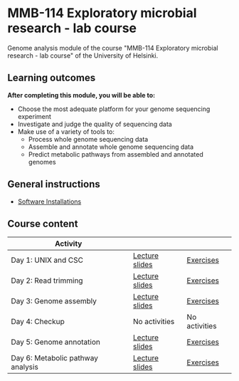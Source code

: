 # MMB-114 Exploratory microbial research - lab course

Genome analysis module of the course "MMB-114 Exploratory microbial research - lab course" of the University of Helsinki.

## Learning outcomes

**After completing this module, you will be able to:**
* Choose the most adequate platform for your genome sequencing experiment
* Investigate and judge the quality of sequencing data
* Make use of a variety of tools to:
    * Process whole genome sequencing data
    * Assemble and annotate whole genome sequencing data
    * Predict metabolic pathways from assembled and annotated genomes

## General instructions

* [Software Installations](Excerises/00-software-installations.md)

## Course content

Activity | | |
-- | -- | -- |
Day 1: UNIX and CSC | [Lecture slides](lectures/01_UNIX_and_CSC.pdf) | [Exercises](Excerises/01-UNIX-and-CSC.md) |
Day 2: Read trimming | [Lecture slides](lectures/02_Read_trimming.pdf) | [Exercises](Excerises/02-Read-trimming.md) |
Day 3: Genome assembly | [Lecture slides](lectures/03_Genome_assembly.pdf) | [Exercises](Excerises/03-Genome-assembly.md) |
Day 4: Checkup  | No activities | No activities |
Day 5: Genome annotation | [Lecture slides](lectures/05_Genome_annotation.pdf) | [Exercises](Excerises/05-Genome-annotation.md) |
Day 6: Metabolic pathway analysis | [Lecture slides](lectures/06_Metabolic_pathways.pdf) | [Exercises](Excerises/06-Metabolic-pathways.md) |

